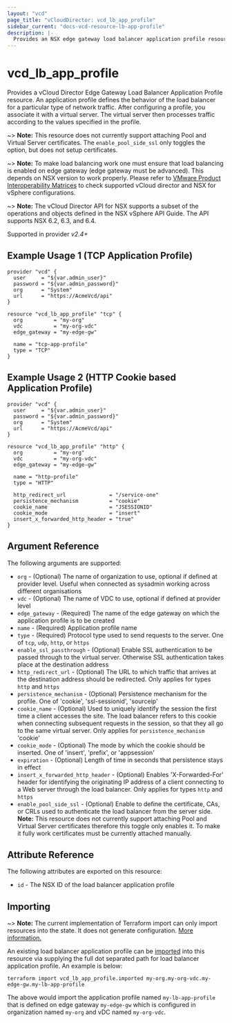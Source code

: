 ```yaml
---
layout: "vcd"
page_title: "vCloudDirector: vcd_lb_app_profile"
sidebar_current: "docs-vcd-resource-lb-app-profile"
description: |-
  Provides an NSX edge gateway load balancer application profile resource.
---
```


# vcd\_lb\_app\_profile

Provides a vCloud Director Edge Gateway Load Balancer Application Profile resource. An application
profile defines the behavior of the load balancer for a particular type of network traffic. After
configuring a profile, you associate it with a virtual server. The virtual server then processes
traffic according to the values specified in the profile.

~> **Note:** This resource does not currently support attaching  Pool and Virtual
Server certificates. The `enable_pool_side_ssl` only toggles the option, but does not setup
certificates.

~> **Note:** To make load balancing work one must ensure that load balancing is enabled on edge
gateway (edge gateway must be advanced).
This depends on NSX version to work properly. Please refer to [VMware Product Interoperability
Matrices](https://www.vmware.com/resources/compatibility/sim/interop_matrix.php#interop&29=&93=) 
to check supported vCloud director and NSX for vSphere configurations.

~> **Note:** The vCloud Director API for NSX supports a subset of the operations and objects defined
in the NSX vSphere API Guide. The API supports NSX 6.2, 6.3, and 6.4.

Supported in provider *v2.4+*

## Example Usage 1 (TCP Application Profile)

```hcl
provider "vcd" {
  user     = "${var.admin_user}"
  password = "${var.admin_password}"
  org      = "System"
  url      = "https://AcmeVcd/api"
}

resource "vcd_lb_app_profile" "tcp" {
  org          = "my-org"
  vdc          = "my-org-vdc"
  edge_gateway = "my-edge-gw"

  name = "tcp-app-profile"
  type = "TCP"
}
```

## Example Usage 2 (HTTP Cookie based Application Profile)

```hcl
provider "vcd" {
  user     = "${var.admin_user}"
  password = "${var.admin_password}"
  org      = "System"
  url      = "https://AcmeVcd/api"
}

resource "vcd_lb_app_profile" "http" {
  org          = "my-org"
  vdc          = "my-org-vdc"
  edge_gateway = "my-edge-gw"

  name = "http-profile"
  type = "HTTP"

  http_redirect_url              = "/service-one"
  persistence_mechanism          = "cookie"
  cookie_name                    = "JSESSIONID"
  cookie_mode                    = "insert"
  insert_x_forwarded_http_header = "true"
}
```

## Argument Reference

The following arguments are supported:

* `org` - (Optional) The name of organization to use, optional if defined at provider level. Useful when connected as sysadmin working across different organisations
* `vdc` - (Optional) The name of VDC to use, optional if defined at provider level
* `edge_gateway` - (Required) The name of the edge gateway on which the application profile is to be created
* `name` - (Required) Application profile name
* `type` - (Required) Protocol type used to send requests to the server. One of `tcp`, `udp`,
`http`, or `https`
* `enable_ssl_passthrough` - (Optional) Enable SSL authentication to be passed through to the
virtual server. Otherwise SSL authentication takes place at the destination address
* `http_redirect_url` - (Optional) The URL to which traffic that arrives at the destination address
should be redirected. Only applies for types `http` and `https`
* `persistence_mechanism` - (Optional) Persistence mechanism for the profile. One of 'cookie',
'ssl-sessionid', 'sourceip'
* `cookie_name` - (Optional) Used to uniquely identify the session the first time a client accesses
the site. The load balancer refers to this cookie when connecting subsequent requests in the
session, so that they all go to the same virtual server. Only applies for
`persistence_mechanism` 'cookie'
* `cookie_mode` - (Optional) The mode by which the cookie should be inserted. One of 'insert', 
'prefix', or 'appsession'
* `expiration` - (Optional) Length of time in seconds that persistence stays in effect
* `insert_x_forwarded_http_header` - (Optional) Enables 'X-Forwarded-For' header for identifying
the originating IP address of a client connecting to a Web server through the load balancer.
Only applies for types `http` and `https`
* `enable_pool_side_ssl` - (Optional) Enable to define the certificate, CAs, or CRLs used to
authenticate the load balancer from the server side. **Note:** This resource does not currently
support attaching Pool and Virtual Server certificates therefore this toggle only enables it. To
make it fully work certificates must be currently attached manually.

## Attribute Reference

The following attributes are exported on this resource:

* `id` - The NSX ID of the load balancer application profile

## Importing

~> **Note:** The current implementation of Terraform import can only import resources into the state.
It does not generate configuration. [More information.](https://www.terraform.io/docs/import/)

An existing load balancer application profile can be [imported][docs-import] into this resource
via supplying the full dot separated path for load balancer application profile. An example is
below:

[docs-import]: https://www.terraform.io/docs/import/

```
terraform import vcd_lb_app_profile.imported my-org.my-org-vdc.my-edge-gw.my-lb-app-profile
```

The above would import the application profile named `my-lb-app-profile` that is defined on edge
gateway `my-edge-gw` which is configured in organization named `my-org` and vDC named `my-org-vdc`.
